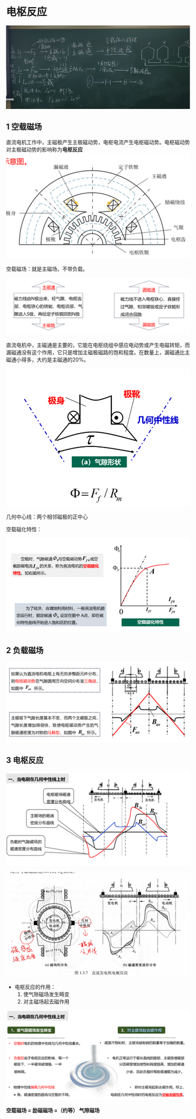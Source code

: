 # 电枢反应

![alt text](IMG_20240306_164119_edit_19803883949944.jpg)

## 1 空载磁场

直流电机工作中，主磁极产生主极磁动势，电枢电流产生电枢磁动势。电枢磁动势对主极磁动势的影响称为**电枢反应**
![alt text](image-5.png)

空载磁场：就是主磁场，不带负载。


![alt text](image-6.png)

直流电机中，主磁通是主要的，它能在电枢绕组中感应电动势或产生电磁转矩，而漏磁通没有这个作用，它只是增加主磁极磁路的饱和程度。在数量上，漏磁通比主磁通小得多，大约是主磁通的20%。

![alt text](image-7.png)

几何中心线：两个相邻磁极的正中心

空载磁化特性：

![alt text](image-8.png)



## 2 负载磁场

![alt text](image-9.png)


## 3 电枢反应

![alt text](image-10.png)

![alt text](image-11.png)

- 电枢反应的作用：
    1. 使气隙磁场发生畸变
    2. 对主磁场起去磁作用

![alt text](image-12.png)


**空载磁场 = 励磁磁场 =（约等） 气隙磁场**